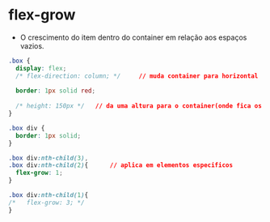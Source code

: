 # flex-grow

- O crescimento do item dentro do container em relação aos espaços vazios.

```CSS
.box {
  display: flex;
  /* flex-direction: column; */     // muda container para horizontal
  
  border: 1px solid red;
  
  /* height: 150px */   // da uma altura para o container(onde fica os items dentro)
}

.box div {
  border: 1px solid;
}

.box div:nth-child(3),
.box div:nth-child(2){      // aplica em elementos especificos
  flex-grow: 1; 
}

.box div:nth-child(1){
/*   flex-grow: 3; */
}
```